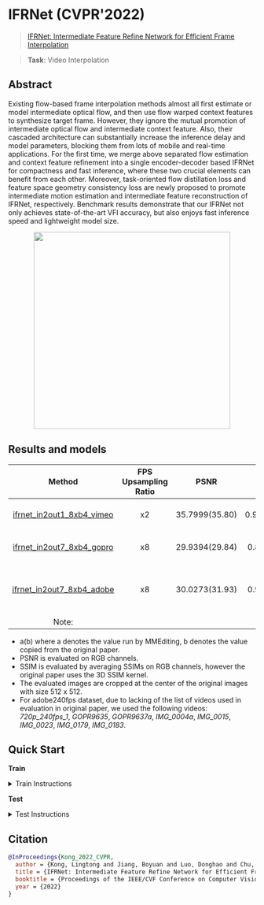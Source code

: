# IFRNet (CVPR'2022)

> [IFRNet: Intermediate Feature Refine Network for Efficient Frame Interpolation](https://arxiv.org/abs/2205.14620)

> **Task**: Video Interpolation

<!-- [ALGORITHM] -->

## Abstract

<!-- [ABSTRACT] -->

Existing flow-based frame interpolation methods almost all first estimate or model intermediate optical flow, and then use flow warped context features to synthesize target frame. However, they ignore the mutual promotion of intermediate optical flow and intermediate context feature. Also, their cascaded architecture can substantially increase the inference delay and model parameters, blocking them from lots of mobile and real-time applications. For the first time, we merge above separated flow estimation and context feature refinement into a single encoder-decoder based IFRNet for compactness and fast inference, where these two crucial elements can benefit from each other. Moreover, task-oriented flow distillation loss and feature space geometry consistency loss are newly proposed to promote intermediate motion estimation and intermediate feature reconstruction of IFRNet, respectively. Benchmark results demonstrate that our IFRNet not only achieves state-of-the-art VFI accuracy, but also enjoys fast inference speed and lightweight model size.

<!-- [IMAGE] -->

<div align=center >
 <img src="https://user-images.githubusercontent.com/43229734/209931150-06e1c83b-d5a4-4104-bf7b-3b22ae109d09.png" width="400"/>
</div >

## Results and models

|                           Method                            | FPS Upsampling Ratio |      PSNR      |      SSIM      | GPU Info |                 Download                  |
| :---------------------------------------------------------: | :------------------: | :------------: | :------------: | :------: | :---------------------------------------: |
| [ifrnet_in2out1_8xb4_vimeo](./ifrnet_in2out1_8xb4_vimeo.py) |          x2          | 35.7999(35.80) | 0.9680(0.9794) | 1 (A100) |      [model](<>) \| log(coming soon)      |
| [ifrnet_in2out7_8xb4_gopro](./ifrnet_in2out7_8xb4_gopro.py) |          x8          | 29.9394(29.84) | 0.8922(0.920)  | 1 (A100) |      [model](<>) \| log(coming soon)      |
| [ifrnet_in2out7_8xb4_adobe](./ifrnet_in2out7_8xb4_adobe.py) |          x8          | 30.0273(31.93) | 0.9057(0.943)  | 1 (A100) | model same with above \| log(coming soon) |
|                            Note:                            |                      |                |                |          |                                           |

- a(b) where a denotes the value run by MMEditing, b denotes the value copied from the original paper.
- PSNR is evaluated on RGB channels.
- SSIM is evaluated by averaging SSIMs on RGB channels, however the original paper uses the 3D SSIM kernel.
- The evaluated images are cropped at the center of the original images with size 512 x 512.
- For adobe240fps dataset, due to lacking of the list of videos used in evaluation in original paper, we used the following videos: *720p_240fps_1*, *GOPR9635*, *GOPR9637a*, *IMG_0004a*, *IMG_0015*, *IMG_0023*, *IMG_0179*, *IMG_0183*.

## Quick Start

**Train**

<details>
<summary>Train Instructions</summary>

The model for training will be released soon.

</details>

**Test**

<details>
<summary>Test Instructions</summary>

You can use the following commands to test a model with cpu or single/multiple GPUs.

```shell
# cpu test
CUDA_VISIBLE_DEVICES=-1 python tools/test.py configs/ifrnet/ifrnet_in2out7_8xb4_gopro.py /path/to/checkpoint

# single-gpu test
python tools/test.py configs/ifrnet/ifrnet_in2out7_8xb4_gopro.py /path/to/checkpoint

# multi-gpu test
./tools/dist_test.sh configs/ifrnet/ifrnet_in2out7_8xb4_gopro.py /path/to/checkpoint 8
```

Pretrained checkpoints will come soon.

For more details, you can refer to **Test a pre-trained model** part in [train_test.md](../../docs/en/user_guides/train_test.md).

</details>

## Citation

```bibtex
@InProceedings{Kong_2022_CVPR,
  author = {Kong, Lingtong and Jiang, Boyuan and Luo, Donghao and Chu, Wenqing and Huang, Xiaoming and Tai, Ying and Wang, Chengjie and Yang, Jie},
  title = {IFRNet: Intermediate Feature Refine Network for Efficient Frame Interpolation},
  booktitle = {Proceedings of the IEEE/CVF Conference on Computer Vision and Pattern Recognition (CVPR)},
  year = {2022}
}
```
